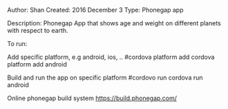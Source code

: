 
Author: Shan
Created: 2016 December 3
Type: Phonegap app

Description: Phonegap App that shows age and weight on different planets with respect to earth.

To run:

Add specific platform, e.g android, ios, ..
#cordova platform add <platform>
cordova platform add android

Build and run the app on specific platform
#cordovo run <platform>
cordova run android


Online phonegap build system
https://build.phonegap.com/



